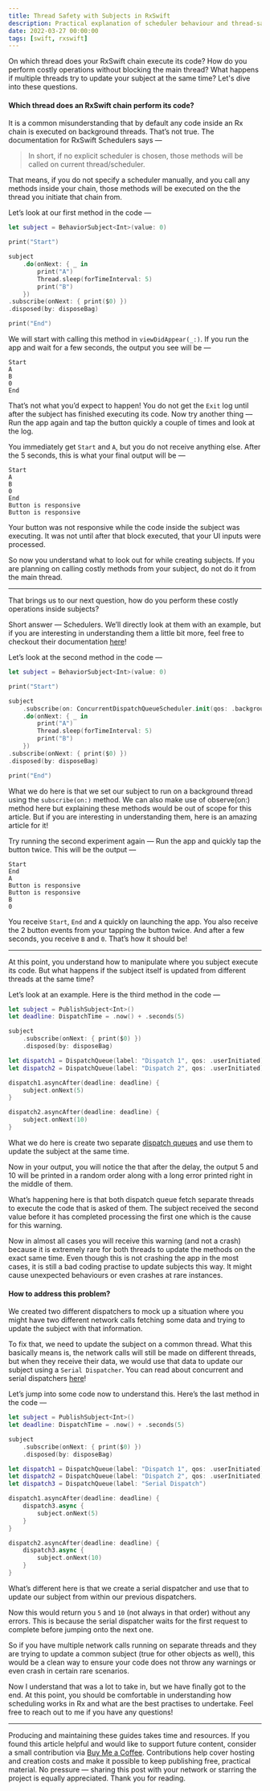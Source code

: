 ```yaml
---
title: Thread Safety with Subjects in RxSwift
description: Practical explanation of scheduler behaviour and thread-safety when using RxSwift Subjects, with examples and safe patterns for updating subjects from multiple threads.
date: 2022-03-27 00:00:00
tags: [swift, rxswift]
---
```

On which thread does your RxSwift chain execute its code? How do you perform costly operations without blocking the main thread? What happens if multiple threads try to update your subject at the same time? Let's dive into these questions.

#### Which thread does an RxSwift chain perform its code?

It is a common misunderstanding that by default any code inside an Rx chain is executed on background threads. That’s not true.
The documentation for RxSwift Schedulers says —

> In short, if no explicit scheduler is chosen, those methods will be called on current thread/scheduler.

That means, if you do not specify a scheduler manually, and you call any methods inside your chain, those methods will be executed on the the thread you initiate that chain from.

Let’s look at our first method in the code —

```swift
let subject = BehaviorSubject<Int>(value: 0)

print("Start")

subject
    .do(onNext: { _ in
        print("A")
        Thread.sleep(forTimeInterval: 5)
        print("B")
    })
.subscribe(onNext: { print($0) })
.disposed(by: disposeBag)

print("End")
```
We will start with calling this method in `viewDidAppear(_:)`. If you run the app and wait for a few seconds, the output you see will be —

```
Start
A
B
0
End
```

That’s not what you’d expect to happen! You do not get the `Exit` log until after the subject has finished executing its code. Now try another thing — Run the app again and tap the button quickly a couple of times and look at the log.

You immediately get `Start` and `A`, but you do not receive anything else. After the 5 seconds, this is what your final output will be —

```
Start
A
B
0
End
Button is responsive
Button is responsive
```

Your button was not responsive while the code inside the subject was executing. It was not until after that block executed, that your UI inputs were processed.

So now you understand what to look out for while creating subjects. If you are planning on calling costly methods from your subject, do not do it from the main thread.

---

That brings us to our next question, how do you perform these costly operations inside subjects?

Short answer — Schedulers. We’ll directly look at them with an example, but if you are interesting in understanding them a little bit more, feel free to checkout their documentation [here](https://github.com/ReactiveX/RxSwift/blob/main/Documentation/Schedulers.md)!

Let’s look at the second method in the code —

```swift
let subject = BehaviorSubject<Int>(value: 0)

print("Start")

subject
    .subscribe(on: ConcurrentDispatchQueueScheduler.init(qos: .background))
    .do(onNext: { _ in
        print("A")
        Thread.sleep(forTimeInterval: 5)
        print("B")
    })
.subscribe(onNext: { print($0) })
.disposed(by: disposeBag)

print("End")
```

What we do here is that we set our subject to run on a background thread using the `subscribe(on:)` method. We can also make use of observe(on:) method here but explaining these methods would be out of scope for this article. But if you are interesting in understanding them, here is an amazing article for it!

Try running the second experiment again — Run the app and quickly tap the button twice. This will be the output —

```
Start
End
A
Button is responsive
Button is responsive
B
0
```

You receive `Start`, `End` and `A` quickly on launching the app. You also receive the 2 button events from your tapping the button twice. And after a few seconds, you receive `B` and `0`. That’s how it should be!

---

At this point, you understand how to manipulate where you subject execute its code. But what happens if the subject itself is updated from different threads at the same time?

Let’s look at an example. Here is the third method in the code —

```swift
let subject = PublishSubject<Int>()
let deadline: DispatchTime = .now() + .seconds(5)

subject
    .subscribe(onNext: { print($0) })
    .disposed(by: disposeBag)

let dispatch1 = DispatchQueue(label: "Dispatch 1", qos: .userInitiated)
let dispatch2 = DispatchQueue(label: "Dispatch 2", qos: .userInitiated)

dispatch1.asyncAfter(deadline: deadline) {
    subject.onNext(5)
}

dispatch2.asyncAfter(deadline: deadline) {
    subject.onNext(10)
}
```

What we do here is create two separate [dispatch queues](https://developer.apple.com/documentation/dispatch/dispatchqueue) and use them to update the subject at the same time.

Now in your output, you will notice the that after the delay, the output 5 and 10 will be printed in a random order along with a long error printed right in the middle of them.

What’s happening here is that both dispatch queue fetch separate threads to execute the code that is asked of them. The subject received the second value before it has completed processing the first one which is the cause for this warning.

Now in almost all cases you will receive this warning (and not a crash) because it is extremely rare for both threads to update the methods on the exact same time. Even though this is not crashing the app in the most cases, it is still a bad coding practise to update subjects this way. It might cause unexpected behaviours or even crashes at rare instances.

#### How to address this problem?

We created two different dispatchers to mock up a situation where you might have two different network calls fetching some data and trying to update the subject with that information.

To fix that, we need to update the subject on a common thread. What this basically means is, the network calls will still be made on different threads, but when they receive their data, we would use that data to update our subject using a `Serial Dispatcher`. You can read about concurrent and serial dispatchers [here](https://www.avanderlee.com/swift/concurrent-serial-dispatchqueue/)!

Let’s jump into some code now to understand this. Here’s the last method in the code —

```swift
let subject = PublishSubject<Int>()
let deadline: DispatchTime = .now() + .seconds(5)

subject
    .subscribe(onNext: { print($0) })
    .disposed(by: disposeBag)

let dispatch1 = DispatchQueue(label: "Dispatch 1", qos: .userInitiated)
let dispatch2 = DispatchQueue(label: "Dispatch 2", qos: .userInitiated)
let dispatch3 = DispatchQueue(label: "Serial Dispatch")

dispatch1.asyncAfter(deadline: deadline) {
    dispatch3.async {
        subject.onNext(5)
    }
}

dispatch2.asyncAfter(deadline: deadline) {
    dispatch3.async {
        subject.onNext(10)
    }
}
```

What’s different here is that we create a serial dispatcher and use that to update our subject from within our previous dispatchers.

Now this would return you `5` and `10` (not always in that order) without any errors. This is because the serial dispatcher waits for the first request to complete before jumping onto the next one.

So if you have multiple network calls running on separate threads and they are trying to update a common subject (true for other objects as well), this would be a clean way to ensure your code does not throw any warnings or even crash in certain rare scenarios.

Now I understand that was a lot to take in, but we have finally got to the end. At this point, you should be comfortable in understanding how scheduling works in Rx and what are the best practises to undertake. Feel free to reach out to me if you have any questions!

---

Producing and maintaining these guides takes time and resources. If you found this article helpful and would like to support future content, consider a small contribution via [Buy Me a Coffee](https://buymeacoffee.com/swiftsimplified). Contributions help cover hosting and creation costs and make it possible to keep publishing free, practical material. No pressure — sharing this post with your network or starring the project is equally appreciated. Thank you for reading.
